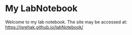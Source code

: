 My LabNotebook
=============

Welcome to my lab notebook. The site may be accessed at: https://jsrehak.github.io/labNotebook/
